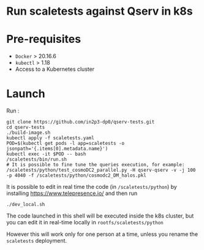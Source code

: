# Run scaletests against Qserv in k8s

# Pre-requisites

- `Docker` > 20.16.6
- `kubectl` > 1.18
- Access to a Kubernetes cluster

# Launch

Run :

```
git clone https://github.com/in2p3-dp0/qserv-tests.git
cd qserv-tests
./build-image.sh
kubectl apply -f scaletests.yaml
POD=$(kubectl get pods -l app=scaletests -o jsonpath='{.items[0].metadata.name}')
kubectl exec -it $POD -- bash
/scaletests/bin/run.sh
# It is possible to fine tune the queries execution, for example:
/scaletests/python/test_cosmoDC2_parallel.py -H qserv-qserv -v -j 100 -p 4040 -f /scaletests/python/cosmodc2_DM_halos.pkl 
```

It is possible to edit in real time the code (in `/scaletests/python`) by installing https://www.telepresence.io/ and then run

```
./dev_local.sh
```

The code launched in this shell will be executed inside the k8s cluster, but you can edit it in real-time locally in `rootfs/scaletests/python`

However this will work only for one person at a time, unless you rename the `scaletests` deployment.